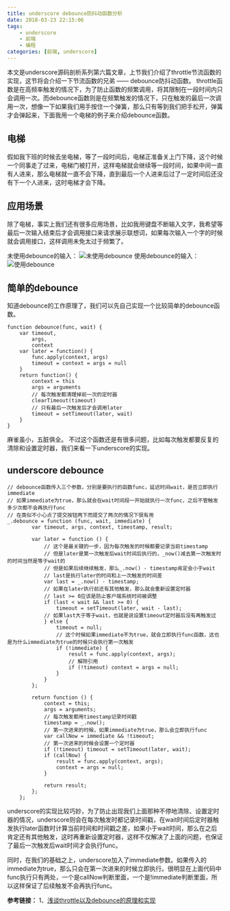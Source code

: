 ```yaml
---
title: underscore debounce防抖动函数分析
date: 2018-03-23 22:15:06
tags:
	- underscore
	- 前端
	- 编程
categories: [前端, underscore]
---
```

本文是underscore源码剖析系列第六篇文章，上节我们介绍了throttle节流函数的实现，这节将会介绍一下节流函数的兄弟 —— debounce防抖动函数。
throttle函数是在高频率触发的情况下，为了防止函数的频繁调用，将其限制在一段时间内只会调用一次。而debounce函数则是在频繁触发的情况下，只在触发的最后一次调用一次，想像一下如果我们用手按住一个弹簧，那么只有等到我们把手松开，弹簧才会弹起来，下面我用一个电梯的例子来介绍debounce函数。
## 电梯 ##

假如我下班的时候去坐电梯，等了一段时间后，电梯正准备关上门下降，这个时候一个同事走了过来，电梯门被打开，这样电梯就会继续等一段时间，如果中间一直有人进来，那么电梯就一直不会下降，直到最后一个人进来后过了一定时间后还没有下一个人进来，这时电梯才会下降。
## 应用场景 ##
除了电梯，事实上我们还有很多应用场景，比如我用键盘不断输入文字，我希望等最后一次输入结束后才会调用接口来请求展示联想词，如果每次输入一个字的时候就会调用接口，这样调用未免太过于频繁了。
<!-- more -->
未使用debounce的输入：
![未使用debounce][2]
使用debounce的输入：
![使用debounce][3]
## 简单的debounce ##
知道debounce的工作原理了，我们可以先自己实现一个比较简单的debounce函数。
```
function debounce(func, wait) {
	var timeout,
		args, 
		context
	var later = function() {
		func.apply(context, args)
		timeout = context = args = null
	}
	return function() {
		context = this
		args = arguments
		// 每次触发都清理掉前一次的定时器
		clearTimeout(timeout)
		// 只有最后一次触发后才会调用later
		timeout = setTimeout(later, wait)
	}
}
```
麻雀虽小，五脏俱全。
不过这个函数还是有很多问题，比如每次触发都要反复的清除和设置定时器，我们来看一下underscore的实现。
## underscore debounce ##
```
// debounce函数传入三个参数，分别是要执行的函数func，延迟时间wait，是否立即执行immediate
// 如果immediate为true，那么就会在wait时间段一开始就执行一次func，之后不管触发多少次都不会再执行func
// 在类似不小心点了提交按钮两下而提交了两次的情况下很有用
_.debounce = function (func, wait, immediate) {
		var timeout, args, context, timestamp, result;

		var later = function () {
		    // 这个是最关键的一步，因为每次触发的时候都要记录当前timestamp
		    // 但是later是第一次触发后wait时间后执行的，_now()减去第一次触发时的时间当然是等于wait的
		    // 但是如果后续继续触发，那么_.now() - timestamp肯定会小于wait
		    // last是执行later的时间和上一次触发的时间差
			var last = _.now() - timestamp;
            // 如果在later执行前还有其他触发，那么就会重新设置定时器
            // last >= 0应该是防止客户端系统时间被调整
			if (last < wait && last >= 0) {
				timeout = setTimeout(later, wait - last);
			// 如果last大于等于wait，也就是说设置timeout定时器后没有再触发过
			} else {
				timeout = null;
				// 这个时候如果immediate不为true，就会立即执行func函数，这也是为什么immediate为true的时候只会执行第一次触发
				if (!immediate) {
					result = func.apply(context, args);
					// 解除引用
					if (!timeout) context = args = null;
				}
			}
		};

		return function () {
			context = this;
			args = arguments;
			// 每次触发都用timestamp记录时间戳
			timestamp = _.now();
			// 第一次进来的时候，如果immediate为true，那么会立即执行func
			var callNow = immediate && !timeout;
			// 第一次进来的时候会设置一个定时器
			if (!timeout) timeout = setTimeout(later, wait);
			if (callNow) {
				result = func.apply(context, args);
				context = args = null;
			}

			return result;
		};
	};
```
underscore的实现比较巧妙，为了防止出现我们上面那种不停地清除、设置定时器的情况，underscore则会在每次触发时都记录时间戳，在wait时间后定时器触发执行later函数时计算当前时间和时间戳之差，如果小于wait时间，那么在之后肯定还有其他触发，这时再重新设置定时器，这样不仅解决了上面的问题，也保证了最后一次触发后wait时间才会执行func。

同时，在我们的基础之上，underscore加入了immediate参数。如果传入的immediate为true，那么只会在第一次进来的时候立即执行。很明显在上面代码中func执行只有两处，一个是callNow判断里面，一个是!immediate判断里面，所以这样保证了后续触发不会再执行func。

**参考链接：**
1、[浅谈throttle以及debounce的原理和实现
][1]


  [1]: https://segmentfault.com/a/1190000010983733
  [2]: http://static.zybuluo.com/gyyin/89lhbpusryy84o7ss1mqm9or/no%20debounce.gif
  [3]: http://static.zybuluo.com/gyyin/0mz3o57q6k2wjv3cyx0zgf4s/debounce.gif
  <head>
    <script src="//cdn1.lncld.net/static/js/3.0.4/av-min.js"></script>
    <script src='//unpkg.com/valine/dist/Valine.min.js'></script>
</head>
<body>
    <div id="comment"></div>
</body>